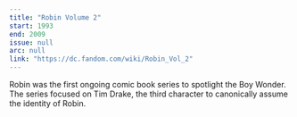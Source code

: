 ```yaml
---
title: "Robin Volume 2"
start: 1993
end: 2009
issue: null
arc: null
link: "https://dc.fandom.com/wiki/Robin_Vol_2"
---
```


Robin was the first ongoing comic book series to spotlight the Boy Wonder. The series focused on Tim Drake, the third character to canonically assume the identity of Robin.

